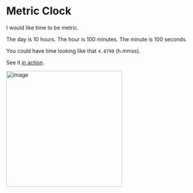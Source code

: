# Metric Clock

I would like time to be metric. 

The day is 10 hours. The hour is 100 minutes. The minute is 100 seconds.

You could have time looking like that `4.8799` (h.mmss).

See it [in action](https://clock.pp.ua).


[<img width="309" alt="image" src="https://github.com/user-attachments/assets/834118e5-f4cc-4c80-a3ef-83ecd18b3b81">](https://clock.pp.ua)
